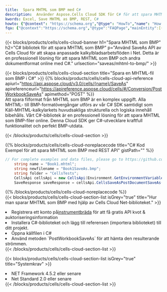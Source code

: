 ```yaml
---
title:  Spara MHTML som BMP med C#
description:  Använder Aspose.Cells Cloud SDK för C# för att spara MHTML-formatfil som BMP-fil.
kwords: Excel, Save MHTML as BMP, REST, C#
howto: {"@context": "https://schema.org","@type": "HowTo","name": "How to save MHTML as BMP using the Cells Cloud Net library.","description": "How to save MHTML as BMP using the Cells Cloud Net library.","image": {"@type": "ImageObject"},"url": "/net/saveas/mhtml-to-bmp/","step": [{ "@type": "HowToStep","name": "How to save MHTML as BMP using the Cells Cloud Net library. step 1", "image": {"@type": "ImageObject",},"url": "/net/saveas/mhtml-to-bmp/","text": "Register an account at <a href='https://dashboard.aspose.cloud/'>Dashboard</a> to get free API quota & authorization details",},{ "@type": "HowToStep","name": "How to save MHTML as BMP using the Cells Cloud Net library. step 1", "image": {"@type": "ImageObject",},"url": "/net/saveas/mhtml-to-bmp/","text": "Install C# library and add the reference (import the library) to your project.",},{ "@type": "HowToStep","name": "How to save MHTML as BMP using the Cells Cloud Net library. step 1", "image": {"@type": "ImageObject",},"url": "/net/saveas/mhtml-to-bmp/","text": "Open the source file in C#",},{ "@type": "HowToStep","name": "How to save MHTML as BMP using the Cells Cloud Net library. step 1", "image": {"@type": "ImageObject",},"url": "/net/saveas/mhtml-to-bmp/","text": "Use the `PostWorkbookSaveAs` method to retrieve the resulting stream.",}, ],"supply": {"@type": "HowToSupply","name": "document"},"tool": [{"@type": "HowToTool","name": "Visual Studio, Visual Studio Code, Rider"},{"@type": "HowToTool","name": "Aspose Cells"}],"totalTime": "PT6M"}
fqa: {"@context":"https://schema.org","@type":"FAQPage","mainEntity":[{"@type":"Question","name":"Why save file as other formats file in C# using REST API?","acceptedAnswer":{"@type":"Answer","text":"Documents are encoded in many ways, and some files may be incompatible with the software you use. To open and read such files, just save them as appropriate file formats.<br/><ol><li>Install .NET SDK and add the reference (import the library) to your project.</li><li>Open the source file in C# using REST API.</li><li>Call the PostWorkbookSaveAsRequest() method, passing an output filename with required extension.</li><li>Get the result of save as a separate file.</li></ol>"}},{"@type":"Question","name":"What file formats can I save as with your C# library?","acceptedAnswer":{"@type":"Answer","text":"We support a variety of file formats for conversion using .NET library, including XLSX, Excel, xls , PDF, CSV, HTML, Markdown, XML, PNG, JPG, TIFF, Json, TXT and many more."}},{"@type":"Question","name":"What is the maximum allowed file size for conversion using this .NET library?","acceptedAnswer":{"@type":"Answer","text":"There are no file size limits for format conversions using .NET library."}}]}
---
```

{{< blocks/products/cells/cells-cloud-banner h1="Spara MHTML som BMP" h2="C# bibliotek för att spara MHTML som BMP" p="Använd SaveAs API av Cells Cloud för att skapa anpassade kalkylbladsarbetsflöden i Net. Detta är en professionell lösning för att spara MHTML som BMP och andra dokumentformat online med C#." urlsection="saveas/mhtml-to-bmp/" >}}

{{< blocks/products/cells/cells-cloud-section title="Spara en MHTML-fil som BMP i C#" >}}
{{% blocks/products/cells/cells-cloud-api-reference apiurl="https://api.aspose.cloud/v3.0/cells/{name}/SaveAs" apireferenceurl="https://apireference.aspose.cloud/cells/#/Conversion/PostWorkbookSaveAs" apimethod="POST" %}}
<br/>
Att spara filformat från MHTML som BMP är en komplex uppgift. Alla MHTML- till BMP-formatövergångar utförs av vår C# SDK samtidigt som Käll-MHTML-kalkylarkets huvudsakliga strukturella och logiska innehåll bibehålls. Vårt C#-bibliotek är en professionell lösning för att spara MHTML som BMP-filer online. Denna Cloud SDK ger C#-utvecklare kraftfull funktionalitet och perfekt BMP-utdata.

{{< /blocks/products/cells/cells-cloud-section >}}

{{% blocks/products/cells/cells-cloud-noreplacecode title="C# Kod Exempel för att spara MHTML som BMP med REST API" gistPath="" %}}
  
```cs
// For complete examples and data files, please go to https://github.com/aspose-cells-cloud/aspose-cells-cloud-dotnet/
    string name = "Book1.mhtml";
    string newfilename = "Book1SaveAs.bmp";
    string folder = "CellsTests";
    CellsApi cellsApi = new CellsApi(Environment.GetEnvironmentVariable("ProductClientId"), Environment.GetEnvironmentVariable("ProductClientSecret"));
    SaveResponse saveResponse = cellsApi.CellsSaveAsPostDocumentSaveAs(name, null, newfilename, null,null,folder);
```
  
{{% /blocks/products/cells/cells-cloud-noreplacecode %}}
<br/>
{{< blocks/products/cells/cells-cloud-section-list isGrey="true" title="Hur man sparar MHTML som BMP med hjälp av Cells Cloud Net-biblioteket." >}}
<li> Registrera ett konto på<a href="https://dashboard.aspose.cloud/">instrumentbräda</a> för att få gratis API kvot & auktoriseringsinformation</li>
<li>Installera C#-biblioteket och lägg till referensen (importera biblioteket) till ditt projekt.</li>
<li>Öppna källfilen i C#</li>
<li>Använd metoden `PostWorkbookSaveAs` för att hämta den resulterande strömmen.</li>
{{< /blocks/products/cells/cells-cloud-section-list >}}

{{< blocks/products/cells/cells-cloud-section-list isGrey="true" title="Systemkrav" >}}
<li>NET Framework 4.5.2 eller senare</li>
<li>Net Standard 2.0 eller senare</li>
{{< /blocks/products/cells/cells-cloud-section-list >}}
